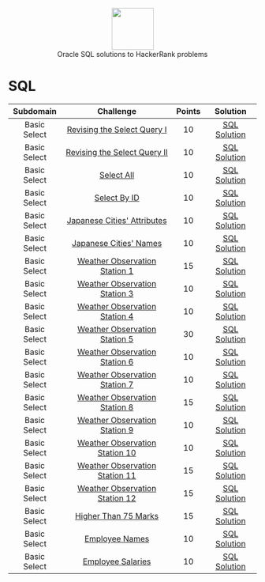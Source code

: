 <p align="center">
    <a href="https://www.hackerrank.com/rshaghoulian">
        <img height=85 src="https://d3keuzeb2crhkn.cloudfront.net/hackerrank/assets/styleguide/logo_wordmark-f5c5eb61ab0a154c3ed9eda24d0b9e31.svg">
    </a>
    <br> Oracle SQL solutions to HackerRank problems
</p>


# SQL

|      Subdomain      |                                                           Challenge                                                          | Points |                                                                           Solution                                                                          |
|:-------------------:|:----------------------------------------------------------------------------------------------------------------------------:|:------:|:-----------------------------------------------------------------------------------------------------------------------------------------------------------:|
|     Basic Select    | [Revising the Select Query I](https://www.hackerrank.com/challenges/revising-the-select-query)                               |   10   | [SQL Solution](https://github.com/krithisowb/HackerRankSQLTrack/blob/master/Revising%20the%20Select%20Query%20I/Solution.sql)               |
|     Basic Select    | [Revising the Select Query II](https://www.hackerrank.com/challenges/revising-the-select-query-2)                            |   10   | [SQL Solution](https://github.com/krithisowb/HackerRankSQLTrack/blob/master/Revising%20the%20Select%20Query%20II/Solution.sql)              |
|     Basic Select    | [Select All](https://www.hackerrank.com/challenges/select-all-sql)                                                           |   10   | [SQL Solution](https://github.com/krithisowb/HackerRankSQLTrack/blob/master/Select%20All/Solution.sql)                                      |
|     Basic Select    | [Select By ID](https://www.hackerrank.com/challenges/select-by-id)                                                           |   10   | [SQL Solution](https://github.com/krithisowb/HackerRankSQLTrack/blob/master/Select%20By%20ID/Solution.sql)                                  |
|     Basic Select    | [Japanese Cities' Attributes](https://www.hackerrank.com/challenges/japanese-cities-attributes)                              |   10   | [SQL Solution](https://github.com/krithisowb/HackerRankSQLTrack/blob/master/Japanese%20Cities%27%20Attributes/Solution.sql)                 |
|     Basic Select    | [Japanese Cities' Names](https://www.hackerrank.com/challenges/japanese-cities-name)                                         |   10   | [SQL Solution](https://github.com/krithisowb/HackerRankSQLTrack/blob/master/Japanese%20Cities%27%20Names/Solution.sql)                      |
|     Basic Select    | [Weather Observation Station 1](https://www.hackerrank.com/challenges/weather-observation-station-1)                         |   15   | [SQL Solution](https://github.com/krithisowb/HackerRankSQLTrack/blob/master/Weather%20Observation%20Station%201/Solution.sql)               |
|     Basic Select    | [Weather Observation Station 3](https://www.hackerrank.com/challenges/weather-observation-station-3)                         |   10   | [SQL Solution](https://github.com/krithisowb/HackerRankSQLTrack/blob/master/Weather%20Observation%20Station%203/Solution.sql)               |
|     Basic Select    | [Weather Observation Station 4](https://www.hackerrank.com/challenges/weather-observation-station-4)                         |   10   | [SQL Solution](https://github.com/krithisowb/HackerRankSQLTrack/blob/master/Weather%20Observation%20Station%204/Solution.sql)               |
|     Basic Select    | [Weather Observation Station 5](https://www.hackerrank.com/challenges/weather-observation-station-5)                         |   30   | [SQL Solution](https://github.com/krithisowb/HackerRankSQLTrack/blob/master/Weather%20Observation%20Station%205/Solution.sql)               |
|     Basic Select    | [Weather Observation Station 6](https://www.hackerrank.com/challenges/weather-observation-station-6)                         |   10   | [SQL Solution](https://github.com/krithisowb/HackerRankSQLTrack/blob/master/Weather%20Observation%20Station%206/Solution.sql)               |
|     Basic Select    | [Weather Observation Station 7](https://www.hackerrank.com/challenges/weather-observation-station-7)                         |   10   | [SQL Solution](https://github.com/krithisowb/HackerRankSQLTrack/blob/master/Weather%20Observation%20Station%207/Solution.sql)               |
|     Basic Select    | [Weather Observation Station 8](https://www.hackerrank.com/challenges/weather-observation-station-8)                         |   15   | [SQL Solution](https://github.com/krithisowb/HackerRankSQLTrack/blob/master/Weather%20Observation%20Station%208/Solution.sql)               |
|     Basic Select    | [Weather Observation Station 9](https://www.hackerrank.com/challenges/weather-observation-station-9)                         |   10   | [SQL Solution](https://github.com/krithisowb/HackerRankSQLTrack/blob/master/Weather%20Observation%20Station%209/Solution.sql)               |
|     Basic Select    | [Weather Observation Station 10](https://www.hackerrank.com/challenges/weather-observation-station-10)                       |   10   | [SQL Solution](https://github.com/krithisowb/HackerRankSQLTrack/blob/master/Weather%20Observation%20Station%2010/Solution.sql)              |
|     Basic Select    | [Weather Observation Station 11](https://www.hackerrank.com/challenges/weather-observation-station-11)                       |   15   | [SQL Solution](https://github.com/krithisowb/HackerRankSQLTrack/blob/master/Weather%20Observation%20Station%2011/Solution.sql)              |
|     Basic Select    | [Weather Observation Station 12](https://www.hackerrank.com/challenges/weather-observation-station-12)                       |   15   | [SQL Solution](https://github.com/krithisowb/HackerRankSQLTrack/blob/master/Weather%20Observation%20Station%2012/Solution.sql)              |
|     Basic Select    | [Higher Than 75 Marks](https://www.hackerrank.com/challenges/more-than-75-marks)                                             |   15   | [SQL Solution](https://github.com/krithisowb/HackerRankSQLTrack/blob/master/Higher%20Than%2075%20Marks/Solution.sql)                        |
|     Basic Select    | [Employee Names](https://www.hackerrank.com/challenges/name-of-employees)                                                    |   10   | [SQL Solution](https://github.com/krithisowb/HackerRankSQLTrack/blob/master/Employee%20Names/Solution.sql)                                  |
|     Basic Select    | [Employee Salaries](https://www.hackerrank.com/challenges/salary-of-employees)                                               |   10   | [SQL Solution](https://github.com/krithisowb/HackerRankSQLTrack/blob/master/Employee%20Salaries/Solution.sql)                               |
